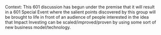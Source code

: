 Context: This 601 discussion has begun under the premise that it will result in a 601 Special Event where the salient points discovered by this group will be brought to life in front of an audience of people interested in the idea that Impact Investing can be scaled/improved/proven by using some sort of new business model/technology. 
